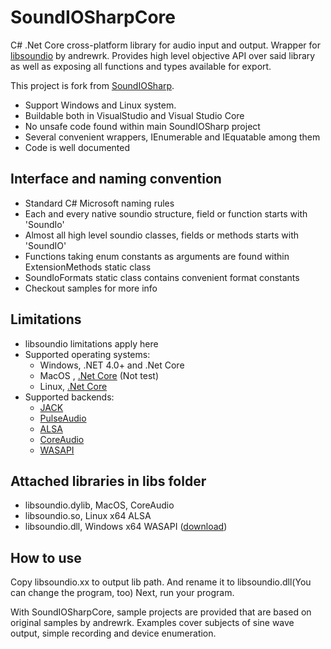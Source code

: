# SoundIOSharpCore

C# .Net Core cross-platform library for audio input and output.
Wrapper for [libsoundio](https://github.com/andrewrk/libsoundio) by andrewrk.
Provides high level objective API over said library as well as exposing all functions and types available for export.

This project is fork from [SoundIOSharp](https://github.com/crojewsk/SoundIOSharp).

 * Support Windows and Linux system.
 * Buildable both in VisualStudio and Visual Studio Core
 * No unsafe code found within main SoundIOSharp project
 * Several convenient wrappers, IEnumerable and IEquatable among them
 * Code is well documented

## Interface and naming convention

 * Standard C# Microsoft naming rules
 * Each and every native soundio structure, field or function starts with 'SoundIo'
 * Almost all high level soundio classes, fields or methods starts with 'SoundIO'
 * Functions taking enum constants as arguments are found within ExtensionMethods static class
 * SoundIoFormats static class contains convenient format constants
 * Checkout samples for more info

## Limitations

 * libsoundio limitations apply here
 * Supported operating systems:
   - Windows, .NET 4.0+ and .Net Core
   - MacOS , [.Net Core](https://dotnet.microsoft.com/download/dotnet-core) (Not test)
   - Linux, [.Net Core](https://dotnet.microsoft.com/download/dotnet-core)
 * Supported backends:
   - [JACK](http://jackaudio.org/)
   - [PulseAudio](http://www.freedesktop.org/wiki/Software/PulseAudio/)
   - [ALSA](http://www.alsa-project.org/)
   - [CoreAudio](https://developer.apple.com/library/mac/documentation/MusicAudio/Conceptual/CoreAudioOverview/Introduction/Introduction.html)
   - [WASAPI](https://msdn.microsoft.com/en-us/library/windows/desktop/dd371455%28v=vs.85%29.aspx)

## Attached libraries in libs folder

 * libsoundio.dylib, MacOS, CoreAudio
 * libsoundio.so, Linux x64 ALSA
 * libsoundio.dll, Windows x64 WASAPI ([download](https://github.com/joextodd/libsoundio-binaries))

## How to use
Copy libsoundio.xx to output lib path. And rename it to libsoundio.dll(You can change the program, too) 
Next, run your program.

With SoundIOSharpCore, sample projects are provided that are based on original samples by andrewrk.
Examples cover subjects of sine wave output, simple recording and device enumeration.
 
